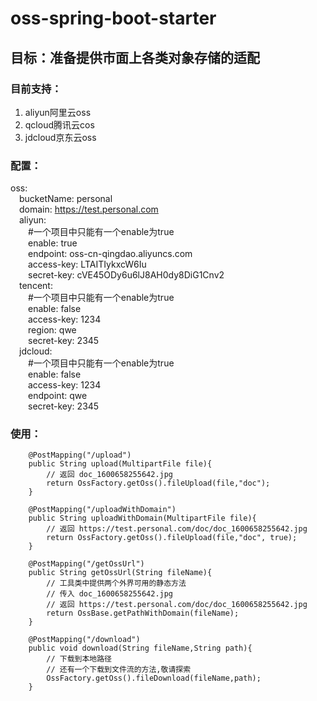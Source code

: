 # oss-spring-boot-starter
## 目标：准备提供市面上各类对象存储的适配
### 目前支持：
1. aliyun阿里云oss
2. qcloud腾讯云cos
3. jdcloud京东云oss
### 配置：
oss:  
  &emsp;bucketName: personal  
  &emsp;domain: https://test.personal.com  
  &emsp;aliyun:  
    &emsp;&emsp;#一个项目中只能有一个enable为true  
    &emsp;&emsp;enable: true  
    &emsp;&emsp;endpoint: oss-cn-qingdao.aliyuncs.com  
    &emsp;&emsp;access-key: LTAITIykxcW6Iu  
    &emsp;&emsp;secret-key: cVE45ODy6u6lJ8AH0dy8DiG1Cnv2  
  &emsp;tencent:  
    &emsp;&emsp;#一个项目中只能有一个enable为true  
    &emsp;&emsp;enable: false  
    &emsp;&emsp;access-key: 1234  
    &emsp;&emsp;region: qwe  
    &emsp;&emsp;secret-key: 2345  
  &emsp;jdcloud:  
    &emsp;&emsp;#一个项目中只能有一个enable为true  
    &emsp;&emsp;enable: false  
    &emsp;&emsp;access-key: 1234  
    &emsp;&emsp;endpoint: qwe  
    &emsp;&emsp;secret-key: 2345  
### 使用：
```
    @PostMapping("/upload")
    public String upload(MultipartFile file){
        // 返回 doc_1600658255642.jpg
        return OssFactory.getOss().fileUpload(file,"doc");
    }
    
    @PostMapping("/uploadWithDomain")
    public String uploadWithDomain(MultipartFile file){
        // 返回 https://test.personal.com/doc/doc_1600658255642.jpg
        return OssFactory.getOss().fileUpload(file,"doc", true);
    }

    @PostMapping("/getOssUrl")
    public String getOssUrl(String fileName){
        // 工具类中提供两个外界可用的静态方法
        // 传入 doc_1600658255642.jpg
        // 返回 https://test.personal.com/doc/doc_1600658255642.jpg
        return OssBase.getPathWithDomain(fileName);
    }

    @PostMapping("/download")
    public void download(String fileName,String path){
        // 下载到本地路径
        // 还有一个下载到文件流的方法,敬请探索
        OssFactory.getOss().fileDownload(fileName,path);
    }
```
